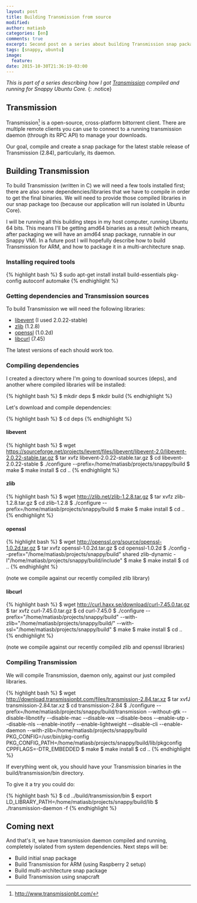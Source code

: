 ```yaml
---
layout: post
title: Building Transmission from source
modified:
author: matiasb
categories: [en]
comments: true
excerpt: Second post on a series about building Transmission snap package.
tags: [snappy, ubuntu]
image:
  feature:
date: 2015-10-30T21:36:19-03:00
---
```


*This is part of a series describing how I got [Transmission](https://uappexplorer.com/app/transmission.matiasb) compiled and running for Snappy Ubuntu Core.*
{: .notice}


Transmission
------------

Transmission[^1] is a open-source, cross-platform bittorrent client. There are multiple remote clients you can use to connect to a running transmission daemon (through its RPC API) to manage your downloads.

Our goal, compile and create a snap package for the latest stable release of Transmission (2.84), particularly, its daemon.

[^1]: http://www.transmissionbt.com/


Building Transmission
---------------------

To build Transmission (written in C) we will need a few tools installed first; there are also some dependencies/libraries that we have to compile in order to get the final binaries. We will need to provide those compiled libraries in our snap package too (because our application will run isolated in Ubuntu Core).

I will be running all this building steps in my host computer, running Ubuntu 64 bits. This means I'll be getting amd64 binaries as a result (which means, after packaging we will have an amd64 snap package, runnable in our Snappy VM). In a future post I will hopefully describe how to build Transmission for ARM, and how to package it in a multi-architecture snap.

### Installing required tools

{% highlight bash %}
$ sudo apt-get install install build-essentials pkg-config autoconf automake
{% endhighlight %}

### Getting dependencies and Transmission sources

To build Transmission we will need the following libraries:

* [libevent](http://libevent.org/) (I used 2.0.22-stable)
* [zlib](http://zlib.net/) (1.2.8)
* [openssl](http://openssl.org/) (1.0.2d)
* [libcurl](http://curl.haxx.se/) (7.45)

The latest versions of each should work too.

### Compiling dependencies

I created a directory where I'm going to download sources (deps), and another where compiled libraries will be installed:

{% highlight bash %}
$ mkdir deps
$ mkdir build
{% endhighlight %}

Let's download and compile dependencies:

{% highlight bash %}
$ cd deps
{% endhighlight %}


#### libevent

{% highlight bash %}
$ wget https://sourceforge.net/projects/levent/files/libevent/libevent-2.0/libevent-2.0.22-stable.tar.gz
$ tar xvfz libevent-2.0.22-stable.tar.gz
$ cd libevent-2.0.22-stable
$ ./configure --prefix=/home/matiasb/projects/snappy/build
$ make
$ make install
$ cd ..
{% endhighlight %}


#### zlib

{% highlight bash %}
$ wget http://zlib.net/zlib-1.2.8.tar.gz
$ tar xvfz zlib-1.2.8.tar.gz
$ cd zlib-1.2.8
$ ./configure --prefix=/home/matiasb/projects/snappy/build
$ make
$ make install
$ cd ..
{% endhighlight %}


#### openssl

{% highlight bash %}
$ wget http://openssl.org/source/openssl-1.0.2d.tar.gz
$ tar xvfz openssl-1.0.2d.tar.gz
$ cd openssl-1.0.2d
$ ./config --prefix="/home/matiasb/projects/snappy/build" shared zlib-dynamic -I"/home/matiasb/projects/snappy/build/include" 
$ make
$ make install
$ cd ..
{% endhighlight %}

(note we compile against our recently compiled zlib library)

#### libcurl

{% highlight bash %}
$ wget http://curl.haxx.se/download/curl-7.45.0.tar.gz
$ tar xvfz curl-7.45.0.tar.gz
$ cd curl-7.45.0
$ ./configure --prefix="/home/matiasb/projects/snappy/build" --with-zlib="/home/matiasb/projects/snappy/build/" --with-ssl="/home/matiasb/projects/snappy/build"
$ make
$ make install
$ cd ..
{% endhighlight %}

(note we compile against our recently compiled zlib and openssl libraries)

### Compiling Transmission

We will compile Transmission, daemon only, against our just compiled libraries.

{% highlight bash %}
$ wget http://download.transmissionbt.com/files/transmission-2.84.tar.xz
$ tar xvfJ transmission-2.84.tar.xz
$ cd transmission-2.84
$ ./configure --prefix=/home/matiasb/projects/snappy/build/transmission --without-gtk --disable-libnotify --disable-mac --disable-wx --disable-beos --enable-utp --disable-nls --enable-inotify --enable-lightweight --disable-cli --enable-daemon --with-zlib=/home/matiasb/projects/snappy/build PKG_CONFIG=/usr/bin/pkg-config PKG_CONFIG_PATH=/home/matiasb/projects/snappy/build/lib/pkgconfig CPPFLAGS=-DTR_EMBEDDED
$ make
$ make install
$ cd ..
{% endhighlight %}

If everything went ok, you should have your Transmission binaries in the build/transmission/bin directory.

To give it a try you could do:

{% highlight bash %}
$ cd ../build/transmission/bin
$ export LD_LIBRARY_PATH=/home/matiasb/projects/snappy/build/lib
$ ./transmission-daemon -f
{% endhighlight %}


Coming next
-----------

And that's it, we have transmission daemon compiled and running, completely isolated from system dependencies. Next steps will be:

* Build initial snap package
* Build Transmission for ARM (using Raspberry 2 setup)
* Build multi-architecture snap package
* Build Transmission using snapcraft
